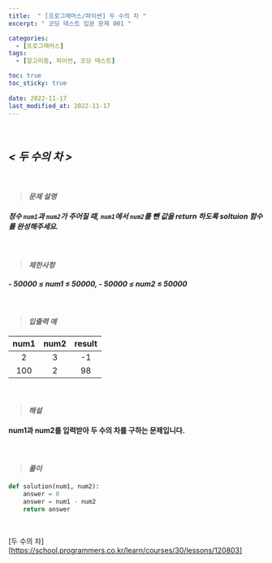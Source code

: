```yaml
---
title:  " [프로그래머스/파이썬] 두 수의 차 "
excerpt: " 코딩 테스트 입문 문제 001 "

categories:
  - [프로그래머스]
tags:
  - [알고리즘, 파이썬, 코딩 테스트]

toc: true
toc_sticky: true
 
date: 2022-11-17
last_modified_at: 2022-11-17
---
```

<br>

## *< 두 수의 차 >*
<br>

> #### *문제 설명*
#### *정수 `num1`과 `num2`가 주어질 때, `num1`에서 `num2`를 뺀 값을 return 하도록 soltuion 함수를 완성해주세요.*
<br>

> #### *제한사항*
#### *- 50000 ≤ num1 ≤ 50000,  - 50000 ≤ num2 ≤ 50000*
<br>

> #### *입출력 예*
|num1|num2|result|
|:---:|:---:|:---:|
|2|3|-1|
|100|2|98|
<br>

> #### *해설*
#### num1과 num2를 입력받아 두 수의 차를 구하는 문제입니다.
<br>

> #### *풀이*
```python
def solution(num1, num2):
    answer = 0
    answer = num1 - num2
    return answer
```
<br>

[두 수의 차][https://school.programmers.co.kr/learn/courses/30/lessons/120803]